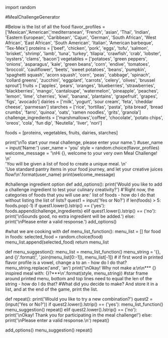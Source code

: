 import random

#MealChallengeGenerator

#Below is the list of all the food
flavor_profiles = ['Mexican','American','mediterranean', 'French', 'asian', 'Thai', 'Indian', 'Eastern European',
                   'Caribbean', 'Cajun', 'German', 'South African', 'West African', 'East African', 'South American',
                   'Italian', 'American barbeque', 'Tex-Mex']
proteins = ['beef', 'chicken', 'pork', 'eggs', 'tofu', 'salmon', 'brisket', 'shrimp', 'lamb', 'tuna', 'turkey',
            'tilapia', 'crawfish', 'crab', 'lobster', 'oysters', 'clams', 'bacon']
vegetables = ['potatoes', 'green peppers', 'onions', 'asparagus', 'kale', 'green beans', 'corn', 'endive', 'tomatoes',
              'broccoli', 'cauliflower', 'beets', 'sweet potatoes', 'beans', 'pumpkin', 'spaghetti squash',
              'acorn squash', 'corn', 'peas', 'cabbage', 'spinach', 'collard greens', 'zucchini', 'eggplant',
              'carrots', 'celery', 'olives', 'brussel sprout']
fruits = ['apples', 'pears', 'oranges', 'blueberries', 'strawberries', 'blackberries', 'mango', 'cantaloupe',
          'watermelon', 'pineapple', 'peaches', 'lemon',
          'lime', 'cherries', 'kiwi', 'banana', 'plantains', 'grapefruit', 'grapes', 'figs', 'avocado']
dairies = ['milk', 'yogurt', 'sour cream', 'feta', 'cheddar cheese', 'parmesan']
starches = ['rice', 'tortillas', 'pasta', 'pita bread', 'bread crumbs', 'farro', 'quinoa', 'oats', 'ramen noodles',
            'grits',
            'granola']
challenge_ingredients = ['marshmallows','coffee', 'chocolate', 'potato chips', 'oreos', 'cola', 'fun dip', 'Neutella',
                         'liver', 'nori']

foods = [proteins, vegetables, fruits, dairies, starches]

print('\nTo start your meal challenge, please enter your name.')
#user_name = input('Name:')
user_name = 'you'
style = random.choice(flavor_profiles)
welcome_message = '\nHi {}, welcome to your very own Meal Challenge! \n' \
                  'You will be given a list of food to create a unique meal. \n' \
                  'Use standard pantry items in your food journey, and let your creative juices flow!\n'.format(user_name)
print(welcome_message)

#challenge ingredient option
def add_options():
    print('Would you like to add a challenge ingredient to test your culinary creativity?')
    #'Right now, the categories of foods that you will use are:' list of foods - how do I do that without listing the list of lists?
    quest1 = input('Yes or No?')
    if len(foods) > 5:
        foods.pop(-1)
    if quest1.lower().lstrip() == ('yes'):
        foods.append(challenge_ingredients)
    elif quest1.lower().lstrip() == ('no'):
        print('\nSounds good, no extra ingredient will be added.')
    else:
        print('\nPlease enter a valid response.')
        add_options()

#what we are cooking with
def menu_list_function():
    menu_list = []
    for food in foods:
        selected_food = random.choice(food)
        menu_list.append(selected_food)
    return menu_list

def menu_suggestion():
    menu_list = menu_list_function()
    menu_string = '{}, and {}'.format(', '.join(menu_list[0:-1]), menu_list[-1])
    # if first word in printed flavor profile is a vowel, change a to an - how do I do that? menu_string.replace('and', 'an')
    print('\nOkay! Why not make a:\n\n*** {} inspired meal with: {}?***\n'.format(style, menu_string))
    #star frame around printed menu, bottom and top lines need to equal the len of the string - how do I do that?
    #What did you decide to make? And store it in a list, and at the end of the game, print the list. 

def repeat():
    print('Would you like to try a new combination?')
    quest2 = (input('Yes or No?'))
    if quest2.lower().lstrip() == ('yes'):
        menu_list_function()
        menu_suggestion()
        repeat()
    elif quest2.lower().lstrip() == ('no'):
        print('\nOkay! Thank you for participating in the meal challenge!')
    else:
        print('\nPlease enter a valid response.\n')
        repeat()

add_options()
menu_suggestion()
repeat()


